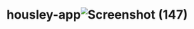 # housley-app![Screenshot (147)](https://user-images.githubusercontent.com/101492771/194793210-c6e24463-380f-4b7f-98e0-9b86f56dead9.png)

